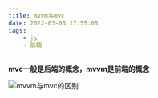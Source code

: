 ```yaml
---
title: mvvm与mvc
date: 2022-03-03 17:55:05
tags:
    - js
    - 前端
---
```

**mvc一般是后端的概念，mvvm是前端的概念**
<!--more-->
![mvvm与mvc的区别](https://p1-jj.byteimg.com/tos-cn-i-t2oaga2asx/gold-user-assets/2019/6/9/16b3b5946e265f2d~tplv-t2oaga2asx-watermark.awebp)